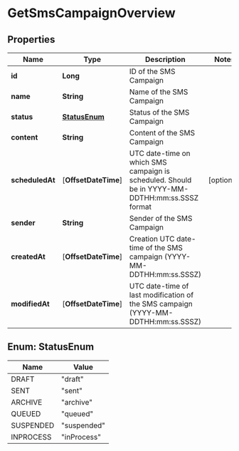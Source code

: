 
# GetSmsCampaignOverview

## Properties
Name | Type | Description | Notes
------------ | ------------- | ------------- | -------------
**id** | **Long** | ID of the SMS Campaign | 
**name** | **String** | Name of the SMS Campaign | 
**status** | [**StatusEnum**](#StatusEnum) | Status of the SMS Campaign | 
**content** | **String** | Content of the SMS Campaign | 
**scheduledAt** | [**OffsetDateTime**] | UTC date-time on which SMS campaign is scheduled. Should be in YYYY-MM-DDTHH:mm:ss.SSSZ format |  [optional]
**sender** | **String** | Sender of the SMS Campaign | 
**createdAt** | [**OffsetDateTime**] | Creation UTC date-time of the SMS campaign (YYYY-MM-DDTHH:mm:ss.SSSZ) | 
**modifiedAt** | [**OffsetDateTime**] | UTC date-time of last modification of the SMS campaign (YYYY-MM-DDTHH:mm:ss.SSSZ) | 


<a name="StatusEnum"></a>
## Enum: StatusEnum
Name | Value
---- | -----
DRAFT | &quot;draft&quot;
SENT | &quot;sent&quot;
ARCHIVE | &quot;archive&quot;
QUEUED | &quot;queued&quot;
SUSPENDED | &quot;suspended&quot;
INPROCESS | &quot;inProcess&quot;



